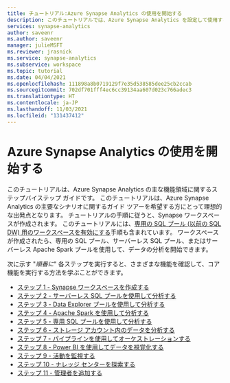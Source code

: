 ```yaml
---
title: チュートリアル:Azure Synapse Analytics の使用を開始する
description: このチュートリアルでは、Azure Synapse Analytics を設定して使用する基本的な手順について説明します。
services: synapse-analytics
author: saveenr
ms.author: saveenr
manager: julieMSFT
ms.reviewer: jrasnick
ms.service: synapse-analytics
ms.subservice: workspace
ms.topic: tutorial
ms.date: 04/04/2021
ms.openlocfilehash: 111898a8b0719129f7e35d538585dee25cb2ccab
ms.sourcegitcommit: 702df701fff4ec6cc39134aa607d023c766adec3
ms.translationtype: HT
ms.contentlocale: ja-JP
ms.lasthandoff: 11/03/2021
ms.locfileid: "131437412"
---
```

# <a name="get-started-with-azure-synapse-analytics"></a>Azure Synapse Analytics の使用を開始する

このチュートリアルは、Azure Synapse Analytics の主な機能領域に関するステップバイステップ ガイドです。 このチュートリアルは、Azure Synapse Analytics の主要なシナリオに関するガイド ツアーを希望する方にとって理想的な出発点となります。 チュートリアルの手順に従うと、Synapse ワークスペースが作成されます。 このチュートリアルには、[専用の SQL プール (以前の SQL DW) 用のワークスペースを有効にする](./sql-data-warehouse/workspace-connected-create.md)手順も含まれています。 ワークスペースが作成されたら、専用の SQL プール、サーバーレス SQL プール、またはサーバーレス Apache Spark プールを使用して、データの分析を開始できます。

次に示す "*順番に*" 各ステップを実行すると、さまざまな機能を確認して、コア機能を実行する方法を学ぶことができます。

* [ステップ 1 - Synapse ワークスペースを作成する](get-started-create-workspace.md)
* [ステップ 2 - サーバーレス SQL プールを使用して分析する](get-started-analyze-sql-on-demand.md)
* [ステップ 3 - Data Explorer プールを使用して分析する](get-started-analyze-data-explorer.md)
* [ステップ 4 - Apache Spark を使用して分析する](get-started-analyze-spark.md)
* [ステップ 5 - 専用 SQL プールを使用して分析する](get-started-analyze-sql-pool.md)
* [ステップ 6 - ストレージ アカウント内のデータを分析する](get-started-analyze-storage.md)
* [ステップ 7 - パイプラインを使用してオーケストレーションする](get-started-pipelines.md)
* [ステップ 8 - Power BI を使用してデータを視覚化する](get-started-visualize-power-bi.md)
* [ステップ 9 - 活動を監視する](get-started-monitor.md)
* [ステップ 10 - ナレッジ センターを探索する](get-started-knowledge-center.md)
* [ステップ 11 - 管理者を追加する](get-started-add-admin.md)
